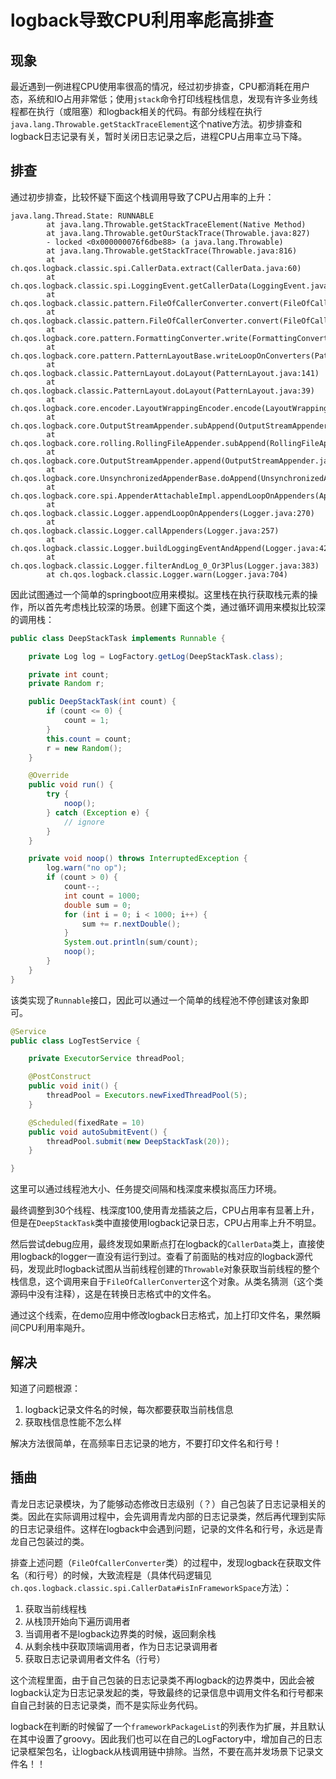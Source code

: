 # logback导致CPU利用率彪高排查

## 现象
最近遇到一例进程CPU使用率很高的情况，经过初步排查，CPU都消耗在用户态，系统和IO占用非常低；使用```jstack```命令打印线程栈信息，发现有许多业务线程都在执行（或阻塞）和logback相关的代码。有部分线程在执行```java.lang.Throwable.getStackTraceElement```这个native方法。初步排查和logback日志记录有关，暂时关闭日志记录之后，进程CPU占用率立马下降。

## 排查
通过初步排查，比较怀疑下面这个栈调用导致了CPU占用率的上升：

```
java.lang.Thread.State: RUNNABLE
        at java.lang.Throwable.getStackTraceElement(Native Method)
        at java.lang.Throwable.getOurStackTrace(Throwable.java:827)
        - locked <0x000000076f6dbe88> (a java.lang.Throwable)
        at java.lang.Throwable.getStackTrace(Throwable.java:816)
        at ch.qos.logback.classic.spi.CallerData.extract(CallerData.java:60)
        at ch.qos.logback.classic.spi.LoggingEvent.getCallerData(LoggingEvent.java:258)
        at ch.qos.logback.classic.pattern.FileOfCallerConverter.convert(FileOfCallerConverter.java:22)
        at ch.qos.logback.classic.pattern.FileOfCallerConverter.convert(FileOfCallerConverter.java:19)
        at ch.qos.logback.core.pattern.FormattingConverter.write(FormattingConverter.java:36)
        at ch.qos.logback.core.pattern.PatternLayoutBase.writeLoopOnConverters(PatternLayoutBase.java:115)
        at ch.qos.logback.classic.PatternLayout.doLayout(PatternLayout.java:141)
        at ch.qos.logback.classic.PatternLayout.doLayout(PatternLayout.java:39)
        at ch.qos.logback.core.encoder.LayoutWrappingEncoder.encode(LayoutWrappingEncoder.java:115)
        at ch.qos.logback.core.OutputStreamAppender.subAppend(OutputStreamAppender.java:230)
        at ch.qos.logback.core.rolling.RollingFileAppender.subAppend(RollingFileAppender.java:235)
        at ch.qos.logback.core.OutputStreamAppender.append(OutputStreamAppender.java:102)
        at ch.qos.logback.core.UnsynchronizedAppenderBase.doAppend(UnsynchronizedAppenderBase.java:84)
        at ch.qos.logback.core.spi.AppenderAttachableImpl.appendLoopOnAppenders(AppenderAttachableImpl.java:51)
        at ch.qos.logback.classic.Logger.appendLoopOnAppenders(Logger.java:270)
        at ch.qos.logback.classic.Logger.callAppenders(Logger.java:257)
        at ch.qos.logback.classic.Logger.buildLoggingEventAndAppend(Logger.java:421)
        at ch.qos.logback.classic.Logger.filterAndLog_0_Or3Plus(Logger.java:383)
        at ch.qos.logback.classic.Logger.warn(Logger.java:704)
```

因此试图通过一个简单的springboot应用来模拟。这里栈在执行获取栈元素的操作，所以首先考虑栈比较深的场景。创建下面这个类，通过循环调用来模拟比较深的调用栈：

```java
public class DeepStackTask implements Runnable {

    private Log log = LogFactory.getLog(DeepStackTask.class);

    private int count;
    private Random r;

    public DeepStackTask(int count) {
        if (count <= 0) {
            count = 1;
        }
        this.count = count;
        r = new Random();
    }

    @Override
    public void run() {
        try {
            noop();
        } catch (Exception e) {
            // ignore
        }
    }

    private void noop() throws InterruptedException {
        log.warn("no op");
        if (count > 0) {
            count--;
            int count = 1000;
            double sum = 0;
            for (int i = 0; i < 1000; i++) {
                sum += r.nextDouble();
            }
            System.out.println(sum/count);
            noop();
        }
    }
}
```

该类实现了```Runnable```接口，因此可以通过一个简单的线程池不停创建该对象即可。

```java
@Service
public class LogTestService {

    private ExecutorService threadPool;

    @PostConstruct
    public void init() {
        threadPool = Executors.newFixedThreadPool(5);
    }

    @Scheduled(fixedRate = 10)
    public void autoSubmitEvent() {
        threadPool.submit(new DeepStackTask(20));
    }

}
```

这里可以通过线程池大小、任务提交间隔和栈深度来模拟高压力环境。

最终调整到30个线程、栈深度100,使用青龙插装之后，CPU占用率有显著上升，但是在```DeepStackTask```类中直接使用logback记录日志，CPU占用率上升不明显。

然后尝试debug应用，最终发现如果断点打在logback的```CallerData```类上，直接使用logback的logger一直没有运行到过。查看了前面贴的栈对应的logback源代码，发现此时logback试图从当前线程创建的```Throwable```对象获取当前线程的整个栈信息，这个调用来自于```FileOfCallerConverter```这个对象。从类名猜测（这个类源码中没有注释），这是在转换日志格式中的文件名。

通过这个线索，在demo应用中修改logback日志格式，加上打印文件名，果然瞬间CPU利用率飚升。

## 解决
知道了问题根源：

1. logback记录文件名的时候，每次都要获取当前栈信息
2. 获取栈信息性能不怎么样

解决方法很简单，在高频率日志记录的地方，不要打印文件名和行号！

## 插曲
青龙日志记录模块，为了能够动态修改日志级别（？）自己包装了日志记录相关的类。因此在实际调用过程中，会先调用青龙内部的日志记录类，然后再代理到实际的日志记录组件。这样在logback中会遇到问题，记录的文件名和行号，永远是青龙自己包装过的类。

排查上述问题（```FileOfCallerConverter```类）的过程中，发现logback在获取文件名（和行号）的时候，大致流程是（具体代码逻辑见```ch.qos.logback.classic.spi.CallerData#isInFrameworkSpace```方法）：

1. 获取当前线程栈
2. 从栈顶开始向下遍历调用者
3. 当调用者不是logback边界类的时候，返回剩余栈
4. 从剩余栈中获取顶端调用者，作为日志记录调用者
5. 获取日志记录调用者文件名（行号）

这个流程里面，由于自己包装的日志记录类不再logback的边界类中，因此会被logback认定为日志记录发起的类，导致最终的记录信息中调用文件名和行号都来自自己封装的日志记录类，而不是实际业务代码。

logback在判断的时候留了一个```frameworkPackageList```的列表作为扩展，并且默认在其中设置了groovy。因此我们也可以在自己的LogFactory中，增加自己的日志记录框架包名，让logback从栈调用链中排除。当然，不要在高并发场景下记录文件名！！

